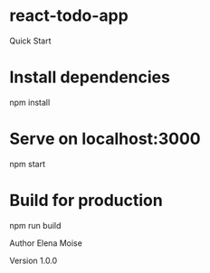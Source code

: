 # react-todo-app

Quick Start
# Install dependencies
npm install

# Serve on localhost:3000
npm start

# Build for production
npm run build

Author
Elena Moise

Version
1.0.0
